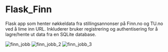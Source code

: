 # Flask_Finn
Flask app som henter nøkkeldata fra stillingsannonser på Finn.no og TU.no ved å lime inn URL.
Inkluderer bruker registrering og authentisering for å lagre/hente ut data fra en SQLite database.


![finn_jobb](https://user-images.githubusercontent.com/72814986/111627689-a039ad00-87ef-11eb-8039-3656b8177c5d.PNG)
![finn_jobb_2](https://user-images.githubusercontent.com/72814986/111627706-a465ca80-87ef-11eb-8822-bdf12c8aadf4.PNG)
![finn_jobb_3](https://user-images.githubusercontent.com/72814986/111627713-a596f780-87ef-11eb-9fe8-7493bcb9cc29.PNG)

